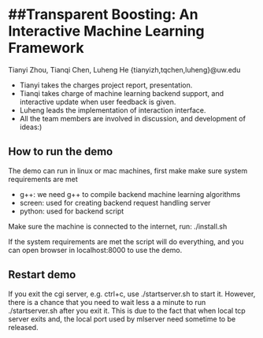 ##Transparent Boosting: An Interactive Machine Learning Framework
========
Tianyi Zhou, Tianqi Chen, Luheng He {tianyizh,tqchen,luheng}@uw.edu

* Tianyi takes the charges project report, presentation.
* Tianqi takes charge of machine learning backend support, and interactive update when user feedback is given.
* Luheng leads the implementation of interaction interface.
* All the team members are involved in discussion, and development of ideas:)

## How to run the demo
The demo can run in linux or mac machines, first make make sure system requirements are met
* g++: we need g++ to compile backend machine learning algorithms
* screen: used for creating backend request handling server 
* python: used for backend script

Make sure the machine is connected to the internet, run: 
./install.sh

If the system requirements are met the script will do everything, and you can open browser in localhost:8000 to use the demo.

## Restart demo
If you exit the cgi server, e.g. ctrl+c, use ./startserver.sh to start it. 
However, there is a chance that you need to wait less a a minute to run ./startserver.sh after you exit it.
This is due to the fact that when local tcp server exits and, the local port used by mlserver need sometime to be released.

